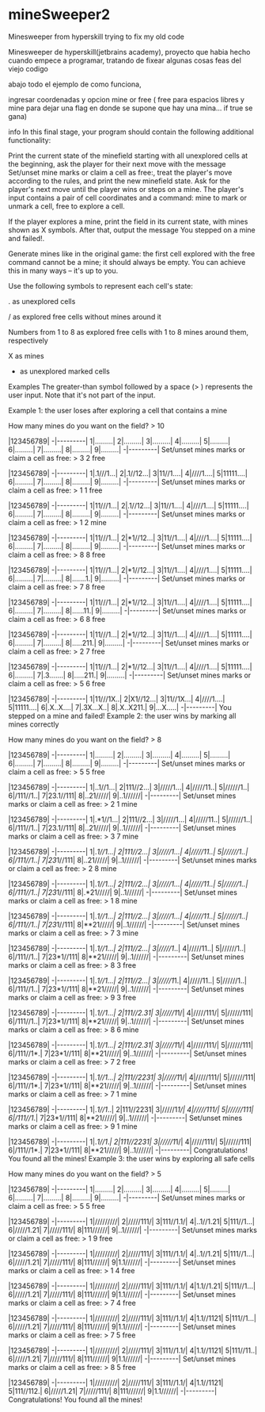 # mineSweeper2
Minesweeper from hyperskill trying to fix my old code

Minesweeper de hyperskill(jetbrains academy), proyecto que habia hecho cuando empece a programar, tratando de fixear algunas cosas feas del viejo codigo


abajo todo el ejemplo de como funciona,

ingresar coordenadas y opcion mine or free ( free para espacios libres y mine para dejar una flag en donde se supone que hay una mina... if true se gana)



info 
In this final stage, your program should contain the following additional functionality:

Print the current state of the minefield starting with all unexplored cells at the beginning, ask the player for their next move with the message Set/unset mine marks or claim a cell as free:, treat the player's move according to the rules, and print the new minefield state. Ask for the player's next move until the player wins or steps on a mine. The player's input contains a pair of cell coordinates and a command: mine to mark or unmark a cell, free to explore a cell.

If the player explores a mine, print the field in its current state, with mines shown as X symbols. After that, output the message You stepped on a mine and failed!.

Generate mines like in the original game: the first cell explored with the free command cannot be a mine; it should always be empty. You can achieve this in many ways – it's up to you.

Use the following symbols to represent each cell's state:

. as unexplored cells

/ as explored free cells without mines around it

Numbers from 1 to 8 as explored free cells with 1 to 8 mines around them, respectively

X as mines

* as unexplored marked cells

Examples
The greater-than symbol followed by a space (> ) represents the user input. Note that it's not part of the input.

Example 1: the user loses after exploring a cell that contains a mine

How many mines do you want on the field? > 10

 |123456789|
-|---------|
1|.........|
2|.........|
3|.........|
4|.........|
5|.........|
6|.........|
7|.........|
8|.........|
9|.........|
-|---------|
Set/unset mines marks or claim a cell as free: > 3 2 free

 |123456789|
-|---------|
1|.1///1...|
2|.1//12...|
3|11//1....|
4|////1....|
5|11111....|
6|.........|
7|.........|
8|.........|
9|.........|
-|---------|
Set/unset mines marks or claim a cell as free: > 1 1 free

 |123456789|
-|---------|
1|11///1...|
2|.1//12...|
3|11//1....|
4|////1....|
5|11111....|
6|.........|
7|.........|
8|.........|
9|.........|
-|---------|
Set/unset mines marks or claim a cell as free: > 1 2 mine

 |123456789|
-|---------|
1|11///1...|
2|*1//12...|
3|11//1....|
4|////1....|
5|11111....|
6|.........|
7|.........|
8|.........|
9|.........|
-|---------|
Set/unset mines marks or claim a cell as free: > 8 8 free

 |123456789|
-|---------|
1|11///1...|
2|*1//12...|
3|11//1....|
4|////1....|
5|11111....|
6|.........|
7|.........|
8|.......1.|
9|.........|
-|---------|
Set/unset mines marks or claim a cell as free: > 7 8 free

 |123456789|
-|---------|
1|11///1...|
2|*1//12...|
3|11//1....|
4|////1....|
5|11111....|
6|.........|
7|.........|
8|......11.|
9|.........|
-|---------|
Set/unset mines marks or claim a cell as free: > 6 8 free

 |123456789|
-|---------|
1|11///1...|
2|*1//12...|
3|11//1....|
4|////1....|
5|11111....|
6|.........|
7|.........|
8|.....211.|
9|.........|
-|---------|
Set/unset mines marks or claim a cell as free: > 2 7 free

 |123456789|
-|---------|
1|11///1...|
2|*1//12...|
3|11//1....|
4|////1....|
5|11111....|
6|.........|
7|.3.......|
8|.....211.|
9|.........|
-|---------|
Set/unset mines marks or claim a cell as free: > 5 6 free

 |123456789|
-|---------|
1|11///1X..|
2|X1//12...|
3|11//1X...|
4|////1....|
5|11111....|
6|.X..X....|
7|.3X...X..|
8|.X..X211.|
9|...X.....|
-|---------|
You stepped on a mine and failed!
Example 2: the user wins by marking all mines correctly

How many mines do you want on the field? > 8

 |123456789|
-|---------|
1|.........|
2|.........|
3|.........|
4|.........|
5|.........|
6|.........|
7|.........|
8|.........|
9|.........|
-|---------|
Set/unset mines marks or claim a cell as free: > 5 5 free

 |123456789|
-|---------|
1|..1//1...|
2|111//2...|
3|/////1...|
4|/////11..|
5|//////1..|
6|/111//1..|
7|23.1//111|
8|..21/////|
9|..1//////|
-|---------|
Set/unset mines marks or claim a cell as free: > 2 1 mine

 |123456789|
-|---------|
1|.*1//1...|
2|111//2...|
3|/////1...|
4|/////11..|
5|//////1..|
6|/111//1..|
7|23.1//111|
8|..21/////|
9|..1//////|
-|---------|
Set/unset mines marks or claim a cell as free: > 3 7 mine

 |123456789|
-|---------|
1|.*1//1...|
2|111//2...|
3|/////1...|
4|/////11..|
5|//////1..|
6|/111//1..|
7|23*1//111|
8|..21/////|
9|..1//////|
-|---------|
Set/unset mines marks or claim a cell as free: > 2 8 mine

 |123456789|
-|---------|
1|.*1//1...|
2|111//2...|
3|/////1...|
4|/////11..|
5|//////1..|
6|/111//1..|
7|23*1//111|
8|.*21/////|
9|..1//////|
-|---------|
Set/unset mines marks or claim a cell as free: > 1 8 mine

 |123456789|
-|---------|
1|.*1//1...|
2|111//2...|
3|/////1...|
4|/////11..|
5|//////1..|
6|/111//1..|
7|23*1//111|
8|**21/////|
9|..1//////|
-|---------|
Set/unset mines marks or claim a cell as free: > 7 3 mine

 |123456789|
-|---------|
1|.*1//1...|
2|111//2...|
3|/////1*..|
4|/////11..|
5|//////1..|
6|/111//1..|
7|23*1//111|
8|**21/////|
9|..1//////|
-|---------|
Set/unset mines marks or claim a cell as free: > 8 3 free

 |123456789|
-|---------|
1|.*1//1...|
2|111//2...|
3|/////1*1.|
4|/////11..|
5|//////1..|
6|/111//1..|
7|23*1//111|
8|**21/////|
9|..1//////|
-|---------|
Set/unset mines marks or claim a cell as free: > 9 3 free

 |123456789|
-|---------|
1|.*1//1...|
2|111//2.31|
3|/////1*1/|
4|/////111/|
5|//////111|
6|/111//1..|
7|23*1//111|
8|**21/////|
9|..1//////|
-|---------|
Set/unset mines marks or claim a cell as free: > 8 6 mine

 |123456789|
-|---------|
1|.*1//1...|
2|111//2.31|
3|/////1*1/|
4|/////111/|
5|//////111|
6|/111//1*.|
7|23*1//111|
8|**21/////|
9|..1//////|
-|---------|
Set/unset mines marks or claim a cell as free: > 7 2 free

 |123456789|
-|---------|
1|.*1//1...|
2|111//2231|
3|/////1*1/|
4|/////111/|
5|//////111|
6|/111//1*.|
7|23*1//111|
8|**21/////|
9|..1//////|
-|---------|
Set/unset mines marks or claim a cell as free: > 7 1 mine

 |123456789|
-|---------|
1|.*1//1*..|
2|111//2231|
3|/////1*1/|
4|/////111/|
5|//////111|
6|/111//1*.|
7|23*1//111|
8|**21/////|
9|..1//////|
-|---------|
Set/unset mines marks or claim a cell as free: > 9 1 mine

 |123456789|
-|---------|
1|.*1//1*.*|
2|111//2231|
3|/////1*1/|
4|/////111/|
5|//////111|
6|/111//1*.|
7|23*1//111|
8|**21/////|
9|..1//////|
-|---------|
Congratulations! You found all the mines!
Example 3: the user wins by exploring all safe cells

How many mines do you want on the field? > 5

 |123456789|
-|---------|
1|.........|
2|.........|
3|.........|
4|.........|
5|.........|
6|.........|
7|.........|
8|.........|
9|.........|
-|---------|
Set/unset mines marks or claim a cell as free: > 5 5 free

 |123456789|
-|---------|
1|/////////|
2|/////111/|
3|111//1.1/|
4|..1//1.21|
5|111//1...|
6|/////1.21|
7|/////111/|
8|111//////|
9|..1//////|
-|---------|
Set/unset mines marks or claim a cell as free: > 1 9 free

 |123456789|
-|---------|
1|/////////|
2|/////111/|
3|111//1.1/|
4|..1//1.21|
5|111//1...|
6|/////1.21|
7|/////111/|
8|111//////|
9|1.1//////|
-|---------|
Set/unset mines marks or claim a cell as free: > 1 4 free

 |123456789|
-|---------|
1|/////////|
2|/////111/|
3|111//1.1/|
4|1.1//1.21|
5|111//1...|
6|/////1.21|
7|/////111/|
8|111//////|
9|1.1//////|
-|---------|
Set/unset mines marks or claim a cell as free: > 7 4 free

 |123456789|
-|---------|
1|/////////|
2|/////111/|
3|111//1.1/|
4|1.1//1121|
5|111//1...|
6|/////1.21|
7|/////111/|
8|111//////|
9|1.1//////|
-|---------|
Set/unset mines marks or claim a cell as free: > 7 5 free

 |123456789|
-|---------|
1|/////////|
2|/////111/|
3|111//1.1/|
4|1.1//1121|
5|111//11..|
6|/////1.21|
7|/////111/|
8|111//////|
9|1.1//////|
-|---------|
Set/unset mines marks or claim a cell as free: > 8 5 free

 |123456789|
-|---------|
1|/////////|
2|/////111/|
3|111//1.1/|
4|1.1//1121|
5|111//112.|
6|/////1.21|
7|/////111/|
8|111//////|
9|1.1//////|
-|---------|
Congratulations! You found all the mines!
